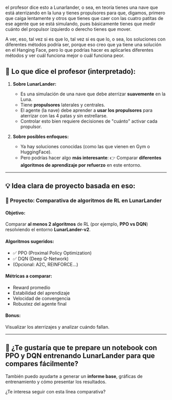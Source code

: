 el profesor dice esto a Lunarlander, o sea, en teoría tienes una nave que está aterrizando en la luna y tienes propulsores para que, digamos, primero que caiga lentamente y otros que tienes que caer con las cuatro patitas de ese agente que se está simulando, pues básicamente tienes que medir cuánto del propulsor izquierdo o derecho tienes que mover.

A ver, eso, tal vez si es que lo, tal vez si es que lo, o sea, los soluciones con diferentes métodos podría ser, porque eso creo que ya tiene una solución en el Hanging Face, pero lo que podrías hacer es aplicarles diferentes métodos y ver cuál funciona mejor o cuál funciona peor.



## 🧠 Lo que dice el profesor (interpretado):

1. **Sobre LunarLander:**

   * Es una simulación de una nave que debe aterrizar **suavemente** en la Luna.
   * Tiene **propulsores** laterales y centrales.
   * El agente (la nave) debe aprender a **usar los propulsores** para aterrizar con las 4 patas y sin estrellarse.
   * Controlar esto bien requiere decisiones de "cuánto" activar cada propulsor.

2. **Sobre posibles enfoques:**

   * Ya hay soluciones conocidas (como las que vienen en Gym o HuggingFace).
   * Pero podrías hacer algo **más interesante**:
     👉 Comparar **diferentes algoritmos de aprendizaje por refuerzo** en este entorno.

---

## 💡 Idea clara de proyecto basada en eso:

### 🧪 Proyecto: Comparativa de algoritmos de RL en LunarLander

#### Objetivo:

Comparar **al menos 2 algoritmos** de RL (por ejemplo, **PPO vs DQN**) resolviendo el entorno **LunarLander-v2**.

#### Algoritmos sugeridos:

* ✅ PPO (Proximal Policy Optimization)
* ✅ DQN (Deep Q-Network)
* (Opcional: A2C, REINFORCE...)

#### Métricas a comparar:

* Reward promedio
* Estabilidad del aprendizaje
* Velocidad de convergencia
* Robustez del agente final

#### Bonus:

Visualizar los aterrizajes y analizar cuándo fallan.

---

## 📅 ¿Te gustaría que te prepare un notebook con PPO y DQN entrenando LunarLander para que compares fácilmente?

También puedo ayudarte a generar un **informe base**, gráficas de entrenamiento y cómo presentar los resultados.

¿Te interesa seguir con esta línea comparativa?
